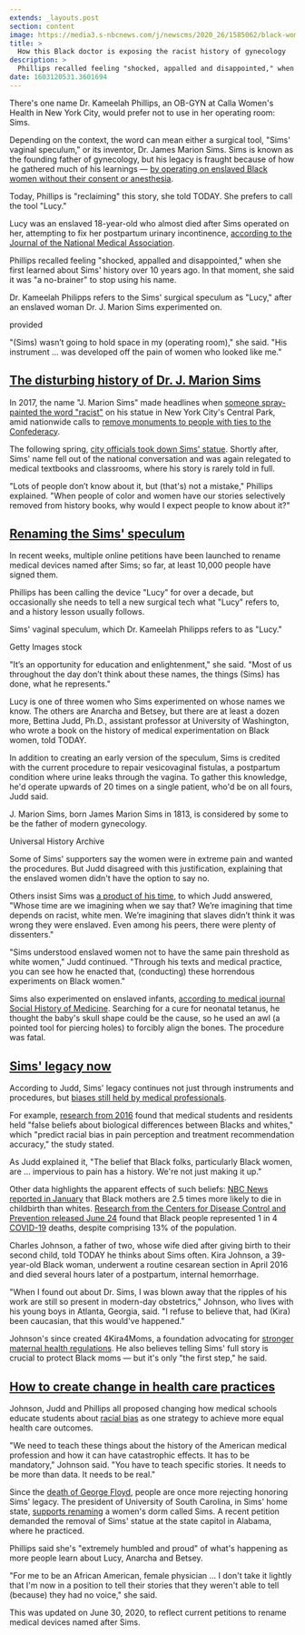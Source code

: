 ```yaml
--- 
extends: _layouts.post 
section: content 
image: https://media3.s-nbcnews.com/j/newscms/2020_26/1585062/black-woman-doctor-refusing-james-marion-sims-te-main3-200626_c90b9524e711a186a197f7d2166d121f.social_share_1200x630_center.jpg 
title: > 
  How this Black doctor is exposing the racist history of gynecology 
description: > 
  Phillips recalled feeling "shocked, appalled and disappointed," when she first learned about Sims' history over 10 years ago.Dr. Kameelah Philipps refers to the Sims' surgical speculum as "Lucy," after an enslaved woman Dr. J. Marion Sims experimented on.J. Marion Sims, born James Marion Sims in 1813, is considered by some to be the father of modern gynecology."Through his texts and medical practice, you can see how he enacted that, (conducting) these horrendous experiments on Black women."As Judd explained it, "The belief that Black folks, particularly Black women, are ... impervious to pain has a history. 
date: 1603120531.3601694 
--- 
```

<div><p class="endmarkEnabled">There's one name Dr. Kameelah Phillips, an OB-GYN at Calla Women's Health in New York City, would prefer not to use in her operating room: Sims.</p><p class="endmarkEnabled">Depending on the context, the word can mean either a surgical tool, "Sims' vaginal speculum," or its inventor, Dr. James Marion Sims. Sims is known as the founding father of gynecology, but his legacy is fraught because of how he gathered much of his learnings &#8212; <a href="https://www.nbcnews.com/think/opinion/james-marion-sims-problem-how-doctors-can-avoid-whitewashing-medicine-ncna880816" target="_blank">by operating on enslaved Black women without their consent or anesthesia</a>.</p><p class="endmarkEnabled">Today, Phillips is "reclaiming" this story, she told TODAY. She prefers to call the tool "Lucy."</p><p></p><p id="taboolaReadMoreBelow"></p><p class="endmarkEnabled">Lucy was an enslaved 18-year-old who almost died after Sims operated on her, attempting to fix her postpartum urinary incontinence, <a href="https://www.sciencedirect.com/science/article/pii/S0027968418302839" target="_blank">according to the Journal of the National Medical Association</a>.</p><p class="endmarkEnabled">Phillips recalled feeling "shocked, appalled and disappointed," when she first learned about Sims' history over 10 years ago. In that moment, she said it was "a no-brainer" to stop using his name.</p><p class="lazyload-placeholder"></p><p class="caption__container">Dr. Kameelah Philipps refers to the Sims' surgical speculum as "Lucy," after an enslaved woman Dr. J. Marion Sims experimented on.</p><p class="caption__source">provided</p><p class="endmarkEnabled">"(Sims) wasn&#8217;t going to hold space in my (operating room)," she said. "His instrument ... was developed off the pain of women who looked like me."</p><a href="/health/racism-gynecology-dr-james-marion-sims-t185269#anchor-ThedisturbinghistoryofDrJMarionSims" id="anchor-ThedisturbinghistoryofDrJMarionSims" class="scrollLink"><h2 class="">The disturbing history of Dr. J. Marion Sims</h2></a><p class="endmarkEnabled">In 2017, the name "J. Marion Sims" made headlines when <a href="https://www.nbcnewyork.com/news/local/central-park-statue-doctor-marion-sims-experimented-slaves-defaced/260257/" target="_blank">someone spray-painted the word "racist"</a> on his statue in New York City's Central Park, amid nationwide calls to <a href="https://www.nbcnewyork.com/news/local/doctor-j-marion-sims-statue-central-park-controversy-after-charlottesville/254593/" target="_blank">remove monuments to people with ties to the Confederacy</a>.</p><p></p><p class="endmarkEnabled">The following spring, <a href="https://www.nbcnewyork.com/news/local/public-design-commission-votes-to-move-the-statue-of-a-doctor-that-operated-on-enslaved-women/481996/" target="_blank">city officials took down Sims' statue</a>. Shortly after, Sims' name fell out of the national conversation and was again relegated to medical textbooks and classrooms, where his story is rarely told in full.</p><p class="endmarkEnabled">"Lots of people don&#8217;t know about it, but (that's) not a mistake," Phillips explained. "When people of color and women have our stories selectively removed from history books, why would I expect people to know about it?"</p><a href="/health/racism-gynecology-dr-james-marion-sims-t185269#anchor-RenamingtheSimsspeculum" id="anchor-RenamingtheSimsspeculum" class="scrollLink"><h2 class="">Renaming the Sims' speculum</h2></a><p class="endmarkEnabled">In recent weeks, multiple online petitions have been launched to rename medical devices named after Sims; so far, at least 10,000 people have signed them.</p><p></p><p class="endmarkEnabled">Phillips has been calling the device "Lucy" for over a decade, but occasionally she needs to tell a new surgical tech what "Lucy" refers to, and a history lesson usually follows.</p><p class="lazyload-placeholder"></p><p class="caption__container">Sims' vaginal speculum, which Dr. Kameelah Philipps refers to as "Lucy."</p><p class="caption__source">Getty Images stock</p><p class="endmarkEnabled">"It&#8217;s an opportunity for education and enlightenment," she said. "Most of us throughout the day don&#8217;t think about these names, the things (Sims) has done, what he represents."</p><p class="endmarkEnabled">Lucy is one of three women who Sims experimented on whose names we know. The others are Anarcha and Betsey, but there are at least a dozen more, Bettina Judd, Ph.D., assistant professor at University of Washington, who wrote a book on the history of medical experimentation on Black women, told TODAY.</p><p class="endmarkEnabled">In addition to creating an early version of the speculum, Sims is credited with the current procedure to repair vesicovaginal fistulas, a postpartum condition where urine leaks through the vagina. To gather this knowledge, he'd operate upwards of 20 times on a single patient, who'd be on all fours, Judd said.</p><p class="lazyload-placeholder"></p><p class="caption__container">J. Marion Sims, born James Marion Sims in 1813, is considered by some to be the father of modern gynecology.</p><p class="caption__source">Universal History Archive</p><p class="endmarkEnabled">Some of Sims' supporters say the women were in extreme pain and wanted the procedures. But Judd disagreed with this justification, explaining that the enslaved women didn't have the option to say no.</p><p></p><p class="endmarkEnabled">Others insist Sims was <a href="https://www.theatlantic.com/health/archive/2018/04/j-marion-sims/558248/" target="_blank">a product of his time</a>, to which Judd answered, "Whose time are we imagining when we say that? We&#8217;re imagining that time depends on racist, white men. We&#8217;re imagining that slaves didn&#8217;t think it was wrong they were enslaved. Even among his peers, there were plenty of dissenters."</p><p class="endmarkEnabled">"Sims understood enslaved women not to have the same pain threshold as white women," Judd continued. "Through his texts and medical practice, you can see how he enacted that, (conducting) these horrendous experiments on Black women."</p><p class="endmarkEnabled">Sims also experimented on enslaved infants, <a href="https://pdfs.semanticscholar.org/c91e/85931e6ace10cb19da2df8f1be0c6efa1295.pdf" target="_blank">according to medical journal Social History of Medicine</a>. Searching for a cure for neonatal tetanus, he thought the baby's skull shape could be the cause, so he used an awl (a pointed tool for piercing holes) to forcibly align the bones. The procedure was fatal.</p><a href="/health/racism-gynecology-dr-james-marion-sims-t185269#anchor-Simslegacynow" id="anchor-Simslegacynow" class="scrollLink"><h2 class="">Sims' legacy now</h2></a><p class="endmarkEnabled">According to Judd, Sims' legacy continues not just through instruments and procedures, but <a href="https://www.today.com/health/women-speak-out-about-feeling-dismissed-doctors-t153701" target="_blank">biases still held by medical professionals</a>.</p><p></p><p class="endmarkEnabled">For example, <a href="https://www.ncbi.nlm.nih.gov/pmc/articles/PMC4843483/" target="_blank">research from 2016</a> found that medical students and residents held "false beliefs about biological differences between Blacks and whites," which "predict racial bias in pain perception and treatment recommendation accuracy," the study stated.</p><p class="endmarkEnabled">As Judd explained it, "The belief that Black folks, particularly Black women, are ... impervious to pain has a history. We're not just making it up."</p><p class="endmarkEnabled">Other data highlights the apparent effects of such beliefs: <a href="https://www.nbcnews.com/health/womens-health/u-s-finally-has-better-maternal-mortality-data-black-mothers-n1125896" target="_blank">NBC News reported in January</a> that Black mothers are 2.5 times more likely to die in childbirth than whites. <a href="https://www.cdc.gov/nchs/nvss/vsrr/covid_weekly/index.htm#Race_Hispanic" target="_blank">Research from the Centers for Disease Control and Prevention released June 24</a> found that Black people represented 1 in 4 <a href="https://www.today.com/coronavirus" target="_blank">COVID-19</a> deaths, despite comprising 13% of the population.</p><p class="endmarkEnabled">Charles Johnson, a father of two, whose wife died after giving birth to their second child, told TODAY he thinks about Sims often. Kira Johnson, a 39-year-old Black woman, underwent a routine cesarean section in April 2016 and died several hours later of a postpartum, internal hemorrhage.</p><p></p><p class="endmarkEnabled">"When I found out about Dr. Sims, I was blown away that the ripples of his work are still so present in modern-day obstetrics," Johnson, who lives with his young boys in Atlanta, Georgia, said. "I refuse to believe that, had (Kira) been caucasian, that this would've happened."</p><p class="endmarkEnabled">Johnson's since created 4Kira4Moms, a foundation advocating for <a href="https://www.today.com/health/black-maternal-health-week-meet-women-who-are-working-improve-t148078" target="_blank">stronger maternal health regulations</a>. He also believes telling Sims' full story is crucial to protect Black moms &#8212; but it's only "the first step," he said.</p><a href="/health/racism-gynecology-dr-james-marion-sims-t185269#anchor-Howtocreatechangeinhealthcarepractices" id="anchor-Howtocreatechangeinhealthcarepractices" class="scrollLink"><h2 class="">How to create change in health care practices</h2></a><p class="endmarkEnabled">Johnson, Judd and Phillips all proposed changing how medical schools educate students about <a href="https://www.today.com/health/medical-treatment-often-comes-racial-bias-here-s-how-some-t184650" target="_blank">racial bias</a> as one strategy to achieve more equal health care outcomes.</p><p></p><p class="endmarkEnabled">"We need to teach these things about the history of the American medical profession and how it can have catastrophic effects. It has to be mandatory," Johnson said. "You have to teach specific stories. It needs to be more than data. It needs to be real."</p><p class="endmarkEnabled">Since the <a href="https://www.today.com/news/3-more-minneapolis-officers-charged-george-floyd-death-derek-chauvin-t183215" target="_blank">death of George Floyd</a>, people are once more rejecting honoring Sims' legacy. The president of University of South Carolina, in Sims' home state, <a href="https://www.sc.edu/about/our_leadership/president/presidential_communications/message_bob_caslen_sims_renaming.php?fbclid=IwAR339lCKoPg0vZ2o76-YB-eoeBYo18y_Pn5ZDEvnZ4Rap0PysUzDdmqCPyo" target="_blank">supports renaming</a> a women's dorm called Sims. A recent petition demanded the removal of Sims' statue at the state capitol in Alabama, where he practiced.</p><p class="endmarkEnabled">Phillips said she's "extremely humbled and proud" of what's happening as more people learn about Lucy, Anarcha and Betsey.</p><p class="endmarkEnabled">"For me to be an African American, female physician ... I don't take it lightly that I'm now in a position to tell their stories that they weren't able to tell (because) they had no voice," she said.</p><p></p><p class="endmarkEnabled">This was updated on June 30, 2020, to reflect current petitions to rename medical devices named after Sims.</p></div>